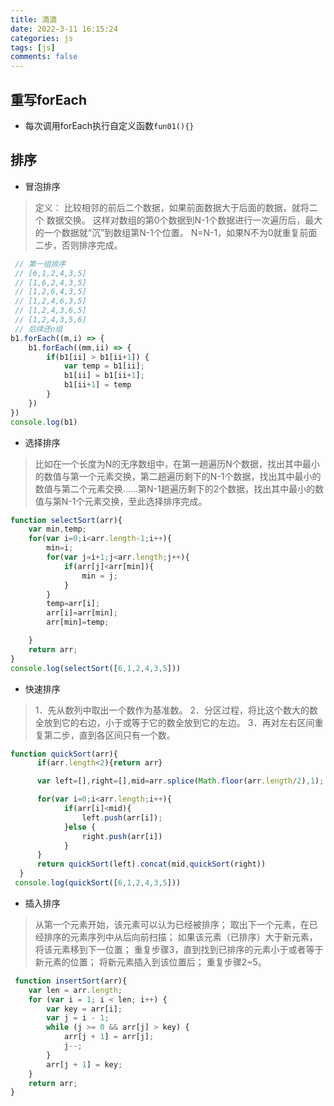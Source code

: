 ```yaml
---
title: 滴滴
date: 2022-3-11 16:15:24
categories: js
tags: [js]
comments: false
---
```


## 重写forEach
- 每次调用forEach执行自定义函数`fun01(){}`


<!--more--> 

## 排序
- 冒泡排序
> 定义： 比较相邻的前后二个数据，如果前面数据大于后面的数据，就将二个 数据交换。
> 这样对数组的第0个数据到N-1个数据进行一次遍历后，最大的一个数据就“沉”到数组第N-1个位置。
> N=N-1，如果N不为0就重复前面二步，否则排序完成。
```javascript
 // 第一组排序
 // [6,1,2,4,3,5]
 // [1,6,2,4,3,5]
 // [1,2,6,4,3,5]
 // [1,2,4,6,3,5]
 // [1,2,4,3,6,5]
 // [1,2,4,3,5,6]
 // 后续还n组
b1.forEach((m,i) => {
    b1.forEach((mm,ii) => {
        if(b1[ii] > b1[ii+1]) {
            var temp = b1[ii];
            b1[ii] = b1[ii+1];
            b1[ii+1] = temp
        }
    })
})
console.log(b1)
```

- 选择排序
> 比如在一个长度为N的无序数组中，在第一趟遍历N个数据，找出其中最小的数值与第一个元素交换，第二趟遍历剩下的N-1个数据，找出其中最小的数值与第二个元素交换……第N-1趟遍历剩下的2个数据，找出其中最小的数值与第N-1个元素交换，至此选择排序完成。
```javascript
function selectSort(arr){
    var min,temp;
    for(var i=0;i<arr.length-1;i++){
        min=i;
        for(var j=i+1;j<arr.length;j++){
            if(arr[j]<arr[min]){
                min = j;
            }
        }
        temp=arr[i];
        arr[i]=arr[min];
        arr[min]=temp;

    }
    return arr;
}
console.log(selectSort([6,1,2,4,3,5])) 
```

- 快速排序
> 1．先从数列中取出一个数作为基准数。
> 2．分区过程，将比这个数大的数全放到它的右边，小于或等于它的数全放到它的左边。
> 3．再对左右区间重复第二步，直到各区间只有一个数。
```javascript
function quickSort(arr){
      if(arr.length<2){return arr}

      var left=[],right=[],mid=arr.splice(Math.floor(arr.length/2),1);

      for(var i=0;i<arr.length;i++){
            if(arr[i]<mid){
                left.push(arr[i]);
            }else {
                right.push(arr[i])
            }
      }
      return quickSort(left).concat(mid,quickSort(right))
  }
 console.log(quickSort([6,1,2,4,3,5]))
```

- 插入排序
> 从第一个元素开始，该元素可以认为已经被排序；
> 取出下一个元素，在已经排序的元素序列中从后向前扫描；
> 如果该元素（已排序）大于新元素，将该元素移到下一位置；
> 重复步骤3，直到找到已排序的元素小于或者等于新元素的位置；
> 将新元素插入到该位置后；
> 重复步骤2~5。

```javascript
 function insertSort(arr){
    var len = arr.length;
    for (var i = 1; i < len; i++) {
        var key = arr[i];
        var j = i - 1;
        while (j >= 0 && arr[j] > key) {
            arr[j + 1] = arr[j];
            j--;
        }
        arr[j + 1] = key;
    }
    return arr;
}

```